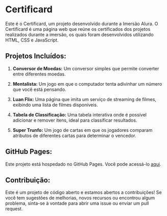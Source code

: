 # Certificard

Este é o Certificard, um projeto desenvolvido durante a Imersão Alura. O Certificard é uma página web que reúne os certificados dos projetos realizados durante a imersão, os quais foram desenvolvidos utilizando HTML, CSS e JavaScript.

## Projetos Incluídos:

1. **Conversor de Moedas:** Um conversor simples que permite converter entre diferentes moedas.

2. **Mentalista:** Um jogo em que o computador tenta adivinhar um número que você está pensando.

3. **Luan Flix:** Uma página que imita um serviço de streaming de filmes, exibindo uma lista de filmes disponíveis.

4. **Tabela de Classificação:** Uma tabela interativa onde é possível adicionar e remover itens, ideal para classificar resultados.

5. **Super Trunfo:** Um jogo de cartas em que os jogadores comparam atributos de diferentes cartas para determinar o vencedor.

##

## GitHub Pages:

Este projeto está hospedado no GitHub Pages. Você pode acessá-lo [aqui](https://seu-usuario.github.io/Certificard/).

## Contribuição:

Este é um projeto de código aberto e estamos abertos a contribuições! Se você tem sugestões de melhorias, novos recursos ou encontrou algum problema, sinta-se à vontade para abrir uma issue ou enviar um pull request.


